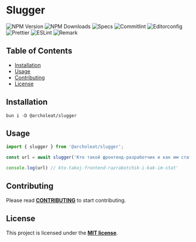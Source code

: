 # Slugger

![NPM Version](https://img.shields.io/npm/v/%40archoleat%2Fslugger)
![NPM Downloads](https://img.shields.io/npm/dm/%40archoleat%2Fslugger)
![Specs](https://img.shields.io/github/actions/workflow/status/archoleat/slugger/spec.yaml?label=Specs)
![Commitlint](https://img.shields.io/github/actions/workflow/status/archoleat/slugger/commitlint.yaml?label=Commitlint)
![Editorconfig](https://img.shields.io/github/actions/workflow/status/archoleat/slugger/editorconfig.yaml?label=Editorconfig)
![Prettier](https://img.shields.io/github/actions/workflow/status/archoleat/slugger/prettier.yaml?label=Prettier)
![ESLint](https://img.shields.io/github/actions/workflow/status/archoleat/slugger/eslint.yaml?label=ESLint)
![Remark](https://img.shields.io/github/actions/workflow/status/archoleat/slugger/remark.yaml?label=Remark)

## Table of Contents

- [Installation](#installation)
- [Usage](#usage)
- [Contributing](#contributing)
- [License](#license)

## Installation

```shell
bun i -D @archoleat/slugger
```

## Usage

```js
import { slugger } from '@archoleat/slugger';

const url = await slugger('Кто такой фронтенд-разработчик и как им стать');

console.log(url) // kto-takoj-frontend-razrabotchik-i-kak-im-stat'
```

## Contributing

Please read [**CONTRIBUTING**](https://github.com/archoleat/.github/blob/main/CONTRIBUTING.md)
to start contributing.

## License

This project is licensed under the [**MIT license**](LICENSE).

